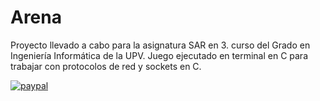 # Arena

Proyecto llevado a cabo para la asignatura SAR en 3. curso del Grado en Ingeniería Informática de la UPV. Juego ejecutado en terminal en C para trabajar con protocolos de red y sockets en C.

[![paypal](https://www.paypalobjects.com/en_US/i/btn/btn_donateCC_LG.gif)](asiersantosval@gmail.com)
